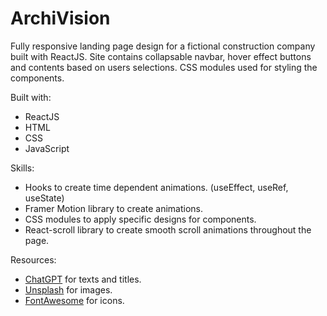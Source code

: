 # ArchiVision
Fully responsive landing page design for a fictional construction company built with ReactJS. Site contains collapsable navbar, hover effect buttons and contents based on users selections. CSS modules used for styling the components.

Built with:
- ReactJS
- HTML
- CSS
- JavaScript

Skills:
- Hooks to create time dependent animations. (useEffect, useRef, useState)
- Framer Motion library to create animations.
- CSS modules to apply specific designs for components.
- React-scroll library to create smooth scroll animations throughout the page.

Resources:
- [ChatGPT](https://chat.openai.com) for texts and titles.
- [Unsplash](https://unsplash.com) for images.
- [FontAwesome](https://fontawesome.com) for icons.